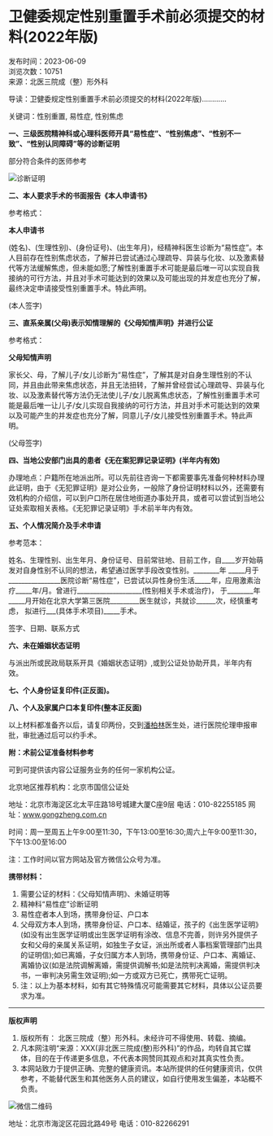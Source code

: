 # 卫健委规定性别重置手术前必须提交的材料(2022年版)

发布时间：2023-06-09  
浏览次数：10751  
来源：北医三院成（整）形外科

导读：卫健委规定性别重置手术前必须提交的材料(2022年版)…………

关键词：性别重置, 易性症, 性别焦虑

**一、三级医院精神科或心理科医师开具“易性症”、“性别焦虑”、“性别不一致”、“性别认同障碍”等的诊断证明**

部分符合条件的医师参考

![诊断证明](https://www.sar.com.cn/uploads/230609/4-23060ZT92Y95.jpg)

**二、本人要求手术的书面报告《本人申请书》**

参考格式：

**本人申请书**

(姓名)、(生理性别)、(身份证号)、(出生年月)，经精神科医生诊断为“易性症”。本人目前存在性别焦虑状态，了解并已尝试通过心理疏导、异装与化妆、以及激素替代等方法缓解焦虑，但未能如愿;了解性别重置手术可能是最后唯一可以实现自我接纳的可行方法，并且对手术可能达到的效果以及可能出现的并发症也充分了解，最终决定申请接受性别重置手术。特此声明。

(本人签字)

**三、直系亲属(父母)表示知情理解的《父母知情声明》并进行公证**

参考格式：

**父母知情声明**

家长父、母，了解儿子/女儿诊断为“易性症”，了解其是对自身生理性别的不认同，并且由此带来焦虑状态，并且无法扭转，了解并曾经尝试心理疏导、异装与化妆、以及激素替代等方法仍无法使儿子/女儿脱离焦虑状态，了解性别重置手术可能是最后唯一让儿子/女儿实现自我接纳的可行方法，并且对手术可能达到的效果以及可能产生的并发症也充分了解，同意儿子/女儿接受性别重置手术。特此声明。

(父母签字)

**四、当地公安部门出具的患者《无在案犯罪记录证明》(半年内有效)**

办理地点：户籍所在地派出所。可以先前往咨询一下都需要事先准备何种材料办理此证明，由于《无犯罪证明》是对公业务，一般除了身份证明材料以外，还需要有效机构的介绍信，可以到户口所在居住地街道办事处开具，或者可以尝试到当地公证处索取相关表格。《无犯罪记录证明》手术前半年内有效。

**五、个人情况简介及手术申请**

参考范本：

姓名、生理性别、出生年月、身份证号、目前常驻地、目前工作，自\_\_\_\_岁开始萌发对自身性别不认同的想法，希望通过医学手段改变性别。\_\_\_\_\_\_\_\_年 \_\_\_\_\_月于\_\_\_\_\_\_\_\_\_\_\_\_\_\_\_\_医院诊断“易性症”，已尝试以异性身份生活\_\_\_\_\_年，应用激素治疗\_\_\_\_\_年/月。曾进行\_\_\_\_\_\_\_\_\_\_\_\_\_\_\_\_\_\_\_\_(性别相关手术或治疗)， 于\_\_\_\_\_\_\_\_年 \_\_\_\_\_月开始在北京大学第三医院\_\_\_\_\_\_\_\_\_医生就诊，共就诊\_\_\_\_\_\_次，经慎重考虑， 拟进行\_\_\_(具体手术项目)\_\_\_\_\_手术。

签字、日期、联系方式

**六、未在婚姻状态证明**

与派出所或民政局联系开具《婚姻状态证明》,或到公证处协助开具，半年内有效。

**七、个人身份证复印件(正反面)。**

**八、个人及家属户口本复印件(整本正反面)**

以上材料都准备齐以后，请复印两份，交到[潘柏林](http://www.sar.com.cn/expert/rfzx/424.html)医生处，进行医院伦理申报审批，审批通过后可以约手术。

**附：术前公证准备材料参考**

可到可提供该内容公证服务业务的任何一家机构公证。

北京地区推荐机构：北京市国信公证处

地址：北京市海淀区北太平庄路18号城建大厦C座9层 电话：010-82255185 网址：www.gongzheng.com.cn

时间：周一至周五上午9:00至11:30，下午13:00至16:30;周六上午9:00至11:30，下午13:00至16:00

注：工作时间以官方网站及官方微信公众号为准。

**携带材料：**

1. 需要公证的材料：《父母知情声明》、未婚证明等
2. 精神科“易性症”诊断证明
3. 易性症者本人到场，携带身份证、户口本
4. 父母双方本人到场，携带身份证、户口本、结婚证，孩子的《出生医学证明》(如没有出生医学证明或出生医学证明有涂改、信息不完善，则许另外提供子女和父母的亲属关系证明，如独生子女证，派出所或者人事档案管理部门出具的证明信);如已离婚，子女归属方本人到场，携带身份证、户口本、离婚证、离婚协议(如是法院调解离婚，需提供调解书;如是法院判决离婚，需提供判决书，一审判决另需生效证明);如一方或双方已死亡，携带死亡证明。
5. 注：以上为基本材料，如有其它特殊情况可能需要其它材料，具体以公证员要求为准。

---

**版权声明**

1. 版权所有： 北医三院成（整）形外科。未经许可不得使用、转载、摘编。
2. 凡本网注明“来源：XXX(非北医三院成(整)形外科)”的作品，均转自其它媒体，目的在于传递更多信息，不代表本网赞同其观点和对其真实性负责。
3. 本网站致力于提供正确、完整的健康资讯。本站所提供的任何健康资讯，仅供参考，不能替代医生和其他医务人员的建议，如自行使用发生偏差，本站概不负责。

![微信二维码](https://www.sar.com.cn/templets/demo/images/weixin_03.jpg)

地址：北京市海淀区花园北路49号 电话：010-82266291